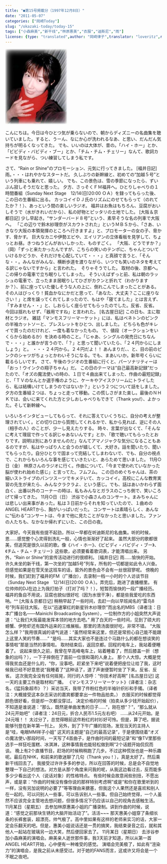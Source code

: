 ```yaml
---
title: "●第15号掲載分（1997年12月8日）"
date: "2011-05-07"
categories: ["岡崎Today"]
slug: "/okazaki-today/today-15"
tags: ["小森麻美","新干线","林原惠美","衣服","迪斯尼","雨"]
license: {type: "translated",author: "岡崎律子",translator: "loveritz",reproduced-url: "http://www.ne.jp/asahi/okazaki/book/today/today15.html",reproduced-website: "岡崎律子Book"}
---
```


[![selfshot](./images/selfshot.jpg)](./images/selfshot.jpg)

こんにちは。今日は今ひとつ気が乗らないので、朝からディズニーの名曲集を聴いていました。すると、うーん、なにか心が洗われるなあ、と思い、だんだん気持ちが明るくなってきた。 でも、いいのは大体が、昔の。「ハイ・ホー」とか、「ビビディ・バビディ・ブー」とか、「チム・チム・チェリー」なんて、歌詞カードを見ながら、つい練習してしまう私です。

さて、“Rain or Shine”のプロモーション、元気に行ってきました。 \[福井日記\] 雨。・・・はれやかなスタートだ。 久しぶりの新幹線と、初めての“加越５号”という列車にも乗れて、嬉しい。 でも、この景色は、雪の季節になったら、ずいぶん寂しそうだなと思った。 夕方、さっそくＦＭ福井へ。ひとりしゃべりの１時間番組（Sunday Next Stage　12/14(日)20:00 ＯＡ）を録ってもらった後、この日の生番組に出る。 カッコイイＤＪ氏のリズムにのせてもらって（のれてたか？！）、あっという間の楽しいラジオ。 福井はお魚はもちろん、豆腐がおいしそうで（水がきれいだから）、私の好物とピッタリの土地でした。 \[大阪＆京都日記\] 少し早起き。“サンダーバード８号”という、素早そうな名の列車で大阪へ。 「この辺りで鈴木紗理奈がスカウトされた」というＭＢＳから、「さあ、いきなり大阪の本領発揮のところへ行きますよ」と、プロモーターの女の子、脅かす、脅かす。 巨大なカニや伊勢エビや、エイリアンの立体看板を見学して、ちょっとお昼。きつねうどんがおいしかった、ものすごく。 「大阪、どうですか？」　（岡）「ずっと来たかったんですが、こちらの笑いのテンポに、ちゃんとついていけるかどうか、それだけを心配していて・・・」と真顔で言うと、「そんな・・。みんながみんな、横断歩道を渡りながら、いつでも笑いのネタを考えてる訳じゃないですから」と言われた。　そりゃそうでした。 取材の後、京都へ。この帰りの電車で立ち眠りしてしまった。 そういえばずっと前、私は朝のラッシュの電車で、立ったまま居眠りしてひざがカクンと折れて（わかりますか？）、前に座っていた優しそうな人の上に、倒れこんでしまったことがある。 その人はびっくり！貧血かなにかだと思って、「あなた、大丈夫？ここに座りなさい！」と席を譲ってくれてしまったので、もはや「寝てました」とは言えず、「すみません・・」と、しおらしく座らせてもらったのでした。反省、反省。 今回は揺れもせず、「器用ですね」と言われた。 \[名古屋日記\] この日も、主に取材とラジオ。 雑誌「マンモスフリーマーケット」には、私はベネトンのピンクの半袖カットソーと、ブレスレットをひとつ、出しました。 どちらも色がキレイで買ったのだけれど、一度も着なかったもの。 で、値段（オークションをいくらから始めるか）を決める時のこと。「じゃあ、シングルの発売日にちなんで・・・」と誰かが言うので、「？」と思って聞いていたら、「２４円からにしましょう」と。 ・・・２４円から。２４円だよ！！ あんまりだ、、と、目の前のピンクのシャツがちょっとかわいそうになる。でも、まあいいか。新年号くらいに載るらしいです。 さて、午後のラジオの生番組に行くと、パーソナリティーは「おっ！ウインクの翔子ちゃん」だ。 この日のテーマは“自己最高新記録”だったので、「オズの魔法使いの時の、１日で４曲出来てしまった、作曲の最短記録」と、「ＴＶのなんとか選手権のように、ケーキやアイスクリームにトライしたら、私は結構いけてしまうのではないか？」という２つについて話をしました。 夕方の生番組２つは、ちょっと走って移動。この慌しさがまた楽し。最後のＮＨＫでは、会いに来てくれた方と少しおしゃべりもできて（Thank you!）、よかった。そして新幹線へ。

いろいろインタビューしてもらって、それに答えていくうちに、自分の考えが整理されていく。どの切り口から質問してくれるかで、私から見れば、逆にその人（相手の人）のことが、少ーし見えたりする。 時々、言葉が出なくて、「そんなに考えて理屈で作ってる訳じゃあないんです」とか、「歌で聴いてもらったとおりです。説明は別にありませんのだ」なんてアマノジャクな気分になることもあるのですが、私はやっぱり人と会うのが嬉しくて、大好き。話を聞いたり、聞いてもらったり。自分ひとりで固まって完結してしまわないで、でも、自分の視点で、これからもいろんな事を感じていきたいと、あらためて思いました。 11月○日（金） 林原さんのラジオに行く。作曲について、「今まで使われていなかった脳が使われ始めた感じ」と言ってた。フムフム。 この日のめぐちゃんは、茶の細いストライプのパンツスーツでキメテいて、カッコイイ。高校にこんな教育実習の先生が来たら、みんなクラクラよ、という感じ。でも、話はあいかわらず面白く、出番以外のコーナーの時は、私もみんなとガラスのこっち側で、笑いころげて帰ってきた。 11月○日（日） 渋谷で小森さんのコンサート。まみちゃんには悲しい出来事があった。私は３日前からそれを知っていたので、１曲めのANGEL HEARTから、胸がいっぱいだった。 コンサートは素晴らしく、あんなに“伝わる”コンサートは、今まで他に見たことがなかったと思いました。ファンの人たちも、なかなか帰れずにいた、この日の夜。

大家好。今天我有些提不起劲，所以一早都在听迪斯尼的名曲集。听的时候，恩……感觉整个心灵得到洗礼一般，心情也渐渐好了起来。 虽然大部分的歌都很美，但追究是很久以前的歌。像《ハイ・ホー》、《ビビディ・バビディ・ブー》、《チム・チム・チェリー》这些歌，必须要看着歌词表，才能清唱出来。 另外，“Rain or Shine”的宣传活动进行的很顺利。 \[福井日记\] 雨……愉快的开始。 许久未坐的新干线，第一次坐的“加越5号”列车，所有的一切都是如此令人兴奋。 但感觉如果是在雪天坐这班车的话，窗外的景色会不会有一丝很寂寥呢。 傍晚的时候，我们赶到了福井的FM（广播台），去录制一档一小时的个人访谈节目（Sunday Next Stage　12/14(日)20:00 ＯＡ）。弄完后，跑进了直播棚里。 有位帅帅的DJ在边上为我打拍子（打对了吗？！），短暂而愉快的一段广播经历。 福井的鱼自不用说，豆腐也貌似很好吃（因为水很干净），都是些我爱吃的东西呐。^^ \[大阪＆京都日记\] 稍稍早起了一些时间，去赶一向以早班闻名的“雷鸟8号”列车前往大阪。 在以“迅速窜红的新星铃木纱理奈”而出名的MBS（译者注：日本广播台名――Mainichi Broadcasting System），一位制作方的小姐突然大声说道：“让我们大阪最能发挥本领的地方去吧。” 用了白天的一些时间，见到了硕大的螃蟹、伊势虾还有国外运来的三维展板。那里的清汤面很好吃，非常不错。 “大阪怎么样？”我用很真诚的语气说道：“虽然经常来这里，但还是常担心自己能不能跟上这里人笑的节奏……” “是吗……其实大家也不是连过个马路什么的都在想谈笑的事情啦”那是当然的事情啦。 取材结束后，返回京都。回程的电车上，我站着便睡着了。 说起来很久之前，我曾在早高峰电车上，站着睡着了，然后膝盖一折（想象的出吗？），一下子摔倒在了面前一位很和蔼的人身上。 那个人大惊。大概是觉得我贫血还是什么的，“你，没事吧。赶紧坐下来吧”说着便把座位让给了我，这时候我已经不好意思说“我睡着了”这种话了，道了声谢便暂时坐了下来。反省、反省。 这次我完全没有任何摇晃，同行的人惊呼：“你技术好高啊” \[名古屋日记\] 这一天的主要工作是取材和广播。 《マンモスフリーマーケット》（译者注：杂志名，《猛犸象超市》？）采访当天，我带了件粉红色的半袖针织衫和手镯。（译者注：大概接受这本杂志采访的嘉宾都要拿出一件物品拍卖。） 衣服买的时候都觉得颜色很好看，但是却一次都没穿过。 决定价格的时候（拍卖从多少钱开始起价），不知道是谁说道：“那么，既然是单曲发售的日子……”，刚在想“？”，“那么就从24元开始吧”（译者注：24日元，折合人民币1.5元左右吧） ……从24元开始。是24元哦！！ 太过分了，总觉得眼前这件粉红的衬衫好可怜。但是，算了吧，据说能够刊登在新年第一刊上。 另外，到了下午广播的现场，发现当天的主持人是“哇，电眼MM祥子小姐” 这天的主题是“自己的最高记录”，于是便围绕着“オズの魔法使い那段时间，一天写了4首曲子，是作曲时间的最短记录”和“像TV里那些选手一样狂吃蛋糕、冰淇淋，这种事情我也能轻松做到啊”2个话题开始侃侃而谈。 晚上有2个直播节目，赶场的时候稍稍跑了几步。不过这种慌张也是一种乐趣呢。最后在NHK，和前来的歌迷聊了几句（Thank you！），真是太好了。然后乘新干线回去了。 我接受过许许多多的参访，所以在回答的时候，总是会不自觉地整理一下自己的想法。对方是从那个角度来问我的呢，从我这边看过去，反而能多多少少看出这个人（说话对象）的性格特点。 有些时候会故意闹些别扭，不愿出声，或是拿：“作曲的时候没有像你说的那样特别考虑啊”或是“和你在歌里听到的一样，没有另加说明的必要了”等等理由来搪塞，但我这个人果然还是喜欢和别人在一起的。可以问别人一些事，可以告诉别人一些事。但自己始终觉得，一个人虽然不应该完全主管地去想问题，但很多情况下仍应该以自己的视角去感触生活。 11月某日（星期五） 去参加林原惠美小姐的广播录制。讲到作曲的时候，说道：“感觉之前那块生锈的大脑开始活动了”。活活~~~ 那天惠美小姐穿了条细长条的长裤套装，超漂亮，帅气极了。高中里如果有这样的老师来实习的话，大家一定会乐翻天的吧。但是，惠美小姐说话还是一贯的搞笑，我结束录音之后，就和其他人一起站在玻璃另一边大笑，然后便回家去了。 11月某日（星期日） 去涉谷参加小森麻美的演唱会。麻美亲人逝世那件事，我3天前才知道，所以从第一首ANGEL HEART开始，心中便有一种难受的感觉。 演唱会完美极了，如此有“渲染力”的演唱会，是我之前从未感受过。对于她的FANS而言，这或许又将会是一个不眠之夜吧。
